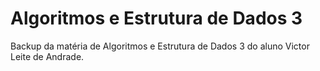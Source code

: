 # Algoritmos e Estrutura de Dados 3
Backup da matéria de Algoritmos e Estrutura de Dados 3 do aluno Victor Leite de Andrade.
